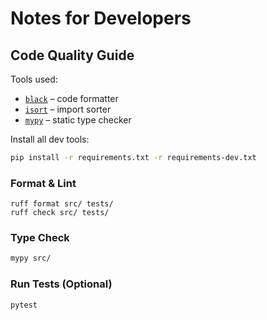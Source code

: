 # Notes for Developers

## Code Quality Guide

Tools used:

- [`black`](https://black.readthedocs.io/) – code formatter
- [`isort`](https://pycqa.github.io/isort/) – import sorter
- [`mypy`](http://mypy-lang.org/) – static type checker

Install all dev tools:

```bash
pip install -r requirements.txt -r requirements-dev.txt
```

### Format & Lint

```basn
ruff format src/ tests/
ruff check src/ tests/
```

### Type Check

```bash
mypy src/
```

### Run Tests (Optional)

```bash
pytest
```
